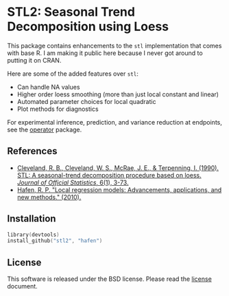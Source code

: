 # STL2: Seasonal Trend Decomposition using Loess

This package contains enhancements to the `stl` implementation that comes with base R.  I am making it public here because I never got around to putting it on CRAN.

Here are some of the added features over `stl`:

- Can handle NA values
- Higher order loess smoothing (more than just local constant and linear)
- Automated parameter choices for local quadratic
- Plot methods for diagnostics

For experimental inference, prediction, and variance reduction at endpoints, see the [operator](http://github.com/hafen/operator) package.

## References

- [Cleveland, R. B., Cleveland, W. S., McRae, J. E., & Terpenning, I. (1990). STL: A seasonal-trend decomposition procedure based on loess. *Journal of Official Statistics*, 6(1), 3-73.](http://cs.wellesley.edu/~cs315/Papers/stl%20statistical%20model.pdf)
- [Hafen, R. P. "Local regression models: Advancements, applications, and new methods." (2010).](http://search.proquest.com/docview/749923640)

## Installation

```s
library(devtools)
install_github("stl2", "hafen")
```

## License

This software is released under the BSD license.  Please read the [license](https://github.com/hafen/stl2/blob/master/LICENSE.md) document.

